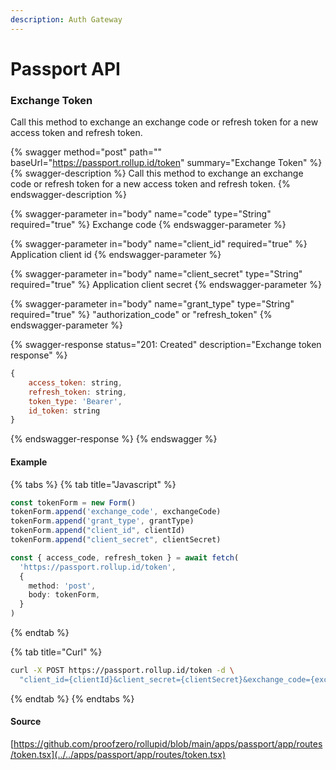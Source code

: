 ```yaml
---
description: Auth Gateway
---
```


# Passport API

### Exchange Token

Call this method to exchange an exchange code or refresh token for a new access token and refresh token.

{% swagger method="post" path="" baseUrl="https://passport.rollup.id/token" summary="Exchange Token" %}
{% swagger-description %}
Call this method to exchange an exchange code or refresh token for a new access token and refresh token.
{% endswagger-description %}

{% swagger-parameter in="body" name="code" type="String" required="true" %}
Exchange code
{% endswagger-parameter %}

{% swagger-parameter in="body" name="client_id" required="true" %}
Application client id
{% endswagger-parameter %}

{% swagger-parameter in="body" name="client_secret" type="String" required="true" %}
Application client secret
{% endswagger-parameter %}

{% swagger-parameter in="body" name="grant_type" type="String" required="true" %}
"authorization_code" or "refresh_token"
{% endswagger-parameter %}

{% swagger-response status="201: Created" description="Exchange token response" %}
```javascript
{
    access_token: string,
    refresh_token: string,
    token_type: 'Bearer',
    id_token: string
}
```
{% endswagger-response %}
{% endswagger %}

#### Example

{% tabs %}
{% tab title="Javascript" %}
```typescript
const tokenForm = new Form()
tokenForm.append('exchange_code', exchangeCode)
tokenForm.append('grant_type', grantType)
tokenForm.append("client_id", clientId)
tokenForm.append("client_secret", clientSecret)

const { access_code, refresh_token } = await fetch(
  'https://passport.rollup.id/token',
  {
    method: 'post',
    body: tokenForm,
  }
)
```
{% endtab %}

{% tab title="Curl" %}
```bash
curl -X POST https://passport.rollup.id/token -d \
  "client_id={clientId}&client_secret={clientSecret}&exchange_code={exchangeCode}&grant_type=authorization_code"
```
{% endtab %}
{% endtabs %}

#### Source

[https://github.com/proofzero/rollupid/blob/main/apps/passport/app/routes/token.tsx](../../apps/passport/app/routes/token.tsx)
